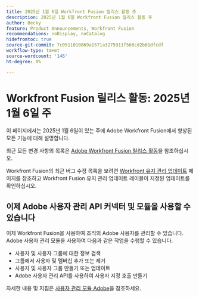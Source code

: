 ```yaml
---
title: 2025년 1월 6일 Workfront Fusion 릴리스 활동 주
description: 2025년 1월 6일 Workfront Fusion 릴리스 활동 주
author: Becky
feature: Product Announcements, Workfront Fusion
recommendations: noDisplay, noCatalog
hidefromtoc: true
source-git-commit: 7c0511010869a1571a3275911f568cd2b01dfcdf
workflow-type: tm+mt
source-wordcount: '146'
ht-degree: 0%

---
```


# Workfront Fusion 릴리스 활동: 2025년 1월 6일 주

이 페이지에서는 2025년 1월 6일이 있는 주에 Adobe Workfront Fusion에서 향상된 모든 기능에 대해 설명합니다.

최근 모든 변경 사항의 목록은 [Adobe Workfront Fusion 릴리스 활동](../../../product-announcements/product-releases/fusion-release-activity/fusion-release-activity.md)을 참조하십시오.

Workfront Fusion의 최근 버그 수정 목록을 보려면 [Workfront 유지 관리 업데이트](https://experienceleague.adobe.com/docs/workfront-known-issues/releases/current-updates.html) 페이지를 참조하고 Workfront Fusion 유지 관리 업데이트 레이블이 지정된 업데이트를 확인하십시오.

## 이제 Adobe 사용자 관리 API 커넥터 및 모듈을 사용할 수 있습니다

이제 Workfront Fusion을 사용하여 조직의 Adobe 사용자를 관리할 수 있습니다. Adobe 사용자 관리 모듈을 사용하여 다음과 같은 작업을 수행할 수 있습니다.

* 사용자 및 사용자 그룹에 대한 정보 검색
* 그룹에서 사용자 및 멤버십 추가 또는 제거
* 사용자 및 사용자 그룹 만들기 또는 업데이트
* Adobe 사용자 관리 API를 사용하여 사용자 지정 호출 만들기

자세한 내용 및 지침은 [사용자 관리 모듈 Adobe](/help/quicksilver/workfront-fusion/apps-and-their-modules/adobe-user-management-modules.md)을 참조하세요.

